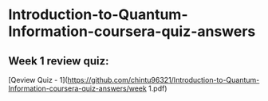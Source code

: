 # Introduction-to-Quantum-Information-coursera-quiz-answers
## Week 1 review quiz:
 [Qeview Quiz - 1](https://github.com/chintu96321/Introduction-to-Quantum-Information-coursera-quiz-answers/week 1.pdf)
